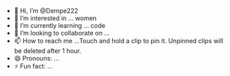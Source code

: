 - 👋 Hi, I’m @Dempe222
- 👀 I’m interested in ... women
- 🌱 I’m currently learning ... code
- 💞️ I’m looking to collaborate on ...
- 📫 How to reach me ...Touch and hold a clip to pin it. Unpinned clips will be deleted after 1 hour.
- 😄 Pronouns: ...
- ⚡ Fun fact: ...

<!---3
Dempe222/Dempe222 is a ✨ special ✨ repository because its `README.md` (this file) appears on your GitHub profile.
You can click the Preview link to take a look at your changes.
--->
